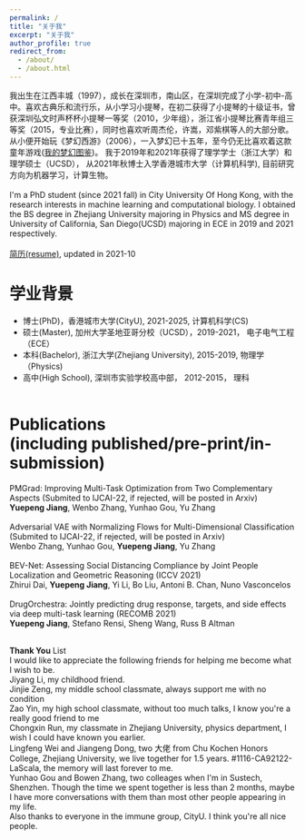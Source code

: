 ```yaml
---
permalink: /
title: "关于我"
excerpt: "关于我"
author_profile: true
redirect_from:
  - /about/
  - /about.html
---
```

我出生在江西丰城（1997），成长在深圳市，南山区，在深圳完成了小学-初中-高中。喜欢古典乐和流行乐，从小学习小提琴，在初二获得了小提琴的十级证书，曾获深圳弘文时声杯杯小提琴一等奖（2010，少年组），浙江省小提琴比赛青年组三等奖（2015，专业比赛），同时也喜欢听周杰伦，许嵩，邓紫棋等人的大部分歌。从小便开始玩《梦幻西游》（2006），一入梦幻已十五年，至今仍无比喜欢着这款童年游戏([我的梦幻图鉴](https://jiangdada1221.github.io/files/menghuan.pdf))。 我于2019年和2021年获得了理学学士（浙江大学）和理学硕士（UCSD）， 从2021年秋博士入学香港城市大学（计算机科学), 目前研究方向为机器学习，计算生物。
<br /> <br />
I'm a PhD student (since 2021 fall) in City University Of Hong Kong, with the research interests in machine learning and computational biology. I obtained the BS degree in Zhejiang University majoring in Physics and MS degree in University of California, San Diego(UCSD) majoring in ECE in 2019 and 2021 respectively.<br /><br />
[简历(resume)](https://jiangdada1221.github.io/files/CV_2021fall.pdf), updated in 2021-10 <br />

学业背景
======
- 博士(PhD)，香港城市大学(CityU), 2021-2025, 计算机科学(CS)
- 硕士(Master), 加州大学圣地亚哥分校（UCSD），2019-2021， 电子电气工程（ECE）<br />
- 本科(Bachelor), 浙江大学(Zhejiang University), 2015-2019, 物理学（Physics)<br />  
- 高中(High School), 深圳市实验学校高中部， 2012-2015， 理科 <br /><br />


Publications<br />(including published/pre-print/in-submission)
======
PMGrad: Improving Multi-Task Optimization from Two Complementary Aspects (Submited to IJCAI-22, if rejected, will be posted in Arxiv) <br />
__Yuepeng Jiang__, Wenbo Zhang, Yunhao Gou, Yu Zhang <br /> <br />
Adversarial VAE with Normalizing Flows for Multi-Dimensional Classification (Submited to IJCAI-22, if rejected, will be posted in Arxiv) <br />
Wenbo Zhang, Yunhao Gou, __Yuepeng Jiang__,  Yu Zhang <br /> <br />
BEV-Net: Assessing Social Distancing Compliance by Joint People Localization and Geometric Reasoning (ICCV 2021) <br />
Zhirui Dai, __Yuepeng Jiang__, Yi Li, Bo Liu, Antoni B. Chan, Nuno Vasconcelos <br /> <br />
DrugOrchestra: Jointly predicting drug response, targets, and side effects via deep multi-task learning (RECOMB 2021) <br />
__Yuepeng Jiang__, Stefano Rensi, Sheng Wang, Russ B Altman <br /> <br />

__Thank You__ List <br />
I would like to appreciate the following friends for helping me become what I wish to be. <br />
Jiyang Li, my childhood friend. <br />
Jinjie Zeng, my middle school classmate, always support me with no condition <br />
Zao Yin, my high school classmate, without too much talks, I know you're a really good friend to me <br />
Chongxin Run, my classmate in Zhejiang University, physics department, I wish I could have known you earlier. <br />
Lingfeng Wei and Jiangeng Dong, two 大佬 from Chu Kochen Honors College, Zhejiang University, we live together for 1.5 years. #1116-CA92122-LaScala, the memory will last forever to me. <br />
Yunhao Gou and Bowen Zhang, two colleages when I'm in Sustech, Shenzhen. Though the time we spent together is less than 2 months, maybe I have more conversations with them than most other people appearing in my life. <br />
Also thanks to everyone in the immune group, CityU. I think you're all nice people. <br />
